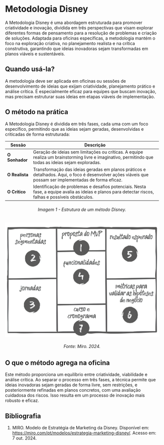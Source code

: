 # Metodologia Disney 

A Metodologia Disney é uma abordagem estruturada para promover criatividade e inovação, dividida em três perspectivas que visam explorar diferentes formas de pensamento para a resolução de problemas e criação de soluções. Adaptada para oficinas específicas, a metodologia mantém o foco na exploração criativa, no planejamento realista e na crítica construtiva, garantindo que ideias inovadoras sejam transformadas em planos viáveis e sustentáveis.

## Quando usá-la?

A metodologia deve ser aplicada em oficinas ou sessões de desenvolvimento de ideias que exijam criatividade, planejamento prático e análise crítica. É especialmente eficaz para equipes que buscam inovação, mas precisam estruturar suas ideias em etapas viáveis de implementação.

## O método na prática

A Metodologia Disney é dividida em três fases, cada uma com um foco específico, permitindo que as ideias sejam geradas, desenvolvidas e criticadas de forma estruturada:

| Sessão          | Descrição                                                                                                                                                    |
|-----------------|--------------------------------------------------------------------------------------------------------------------------------------------------------------|
| **O Sonhador**  | Geração de ideias sem limitações ou críticas. A equipe realiza um brainstorming livre e imaginativo, permitindo que todas as ideias sejam exploradas.           |
| **O Realista**  | Transformação das ideias geradas em planos práticos e detalhados. Aqui, o foco é desenvolver ações viáveis que possam ser implementadas de forma eficaz.        |
| **O Crítico**   | Identificação de problemas e desafios potenciais. Nesta fase, a equipe avalia as ideias e planos para detectar riscos, falhas e possíveis obstáculos.           |

<h6 align="center">Imagem 1 - Estrutura de um método Disney.</h6>

![cnpImg](assets/canvaMVP.png)

<h6 align="center">Fonte: Miro. 2024. </a></h6>

## O que o método agrega na oficina

Este método proporciona um equilíbrio entre criatividade, viabilidade e análise crítica. Ao separar o processo em três fases, a técnica permite que ideias inovadoras sejam geradas de forma livre, sem restrições, e posteriormente refinadas em planos concretos, com uma avaliação cuidadosa dos riscos. Isso resulta em um processo de inovação mais robusto e eficaz.


## Bibliografia

1. MIRO. Modelo de Estratégia de Marketing da Disney. Disponível em: https://miro.com/pt/modelos/estrategia-marketing-disney/. Acesso em: 7 out. 2024.
